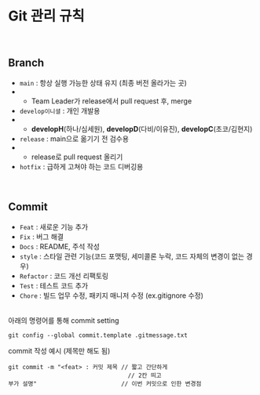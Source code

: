 # Git 관리 규칙


<br/>

## Branch

- `main` : 항상 실행 가능한 상태 유지 (최종 버전 올라가는 곳)
- - Team Leader가 release에서 pull request 후, merge
- `develop이니셜` : 개인 개발용
- - **developH**(하나/심세원), **developD**(다비/이유진), **developC**(초코/김현지)
- `release` : main으로 옮기기 전 검수용
- - release로 pull request 올리기
- `hotfix` : 급하게 고쳐야 하는 코드 디버깅용

<br/>

## Commit

- `Feat` : 새로운 기능 추가
- `Fix` : 버그 해결
- `Docs` : README, 주석 작성
- `style` : 스타일 관련 기능(코드 포맷팅, 세미콜론 누락, 코드 자체의 변경이 없는 경우)
- `Refactor` : 코드 개선 리팩토링
- `Test` : 테스트 코드 추가
- `Chore` : 빌드 업무 수정, 패키지 매니저 수정 (ex.gitignore 수정)
<br/>
아래의 명령어를 통해 commit setting
  
```
git config --global commit.template .gitmessage.txt
```

commit 작성 예시 (제목만 해도 됨)

```
git commit -m "<feat> : 커밋 제목 // 짧고 간단하게
                                  // 2칸 띄고
부가 설명"                        // 이번 커밋으로 인한 변경점
```
